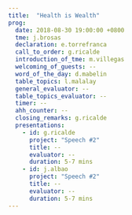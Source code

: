 ```yaml
---
title:  "Health is Wealth"
prog:
  date: 2018-08-30 19:00:00 +0800
  tme: j.brosas
  declaration: e.torrefranca
  call_to_order: g.ricalde
  introduction_of_tme: m.villegas
  welcoming_of_guests: --
  word_of_the_day: d.mabelin
  table_topics: l.malalay
  general_evaluator: --
  table_topics_evaluator: --
  timer: --
  ahh_counter: --
  closing_remarks: g.ricalde
  presentations:
    - id: g.ricalde
      project: "Speech #2"
      title: --
      evaluator: --
      duration: 5-7 mins
    - id: j.albao
      project: "Speech #2"
      title: --
      evaluator: --
      duration: 5-7 mins
---
```

